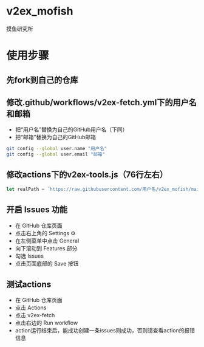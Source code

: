 # v2ex_mofish
摸鱼研究所

# 使用步骤
## 先fork到自己的仓库

## 修改.github/workflows/v2ex-fetch.yml下的用户名和邮箱
+ 把“用户名”替换为自己的GitHub用户名（下同）
+ 把“邮箱”替换为自己的GitHub邮箱
```bash
git config --global user.name "用户名"
git config --global user.email "邮箱"
```

## 修改actions下的v2ex-tools.js（76行左右）
```js
let realPath = `https://raw.githubusercontent.com/用户名/v2ex_mofish/main/assets/v2ex/${now}-${data.id}.png`
```

## 开启 Issues 功能
+ 在 GitHub 仓库页面
+ 点击右上角的 Settings ⚙️ 
+ 在左侧菜单中点击 General 
+ 向下滚动到 Features 部分
+ 勾选 Issues 
+ 点击页面底部的 Save 按钮

## 测试actions
+ 在 GitHub 仓库页面
+ 点击 Actions 
+ 点击 v2ex-fetch
+ 点击右边的 Run workflow 
+ action运行结束后，能成功创建一条issues则成功，否则请查看action的报错信息
